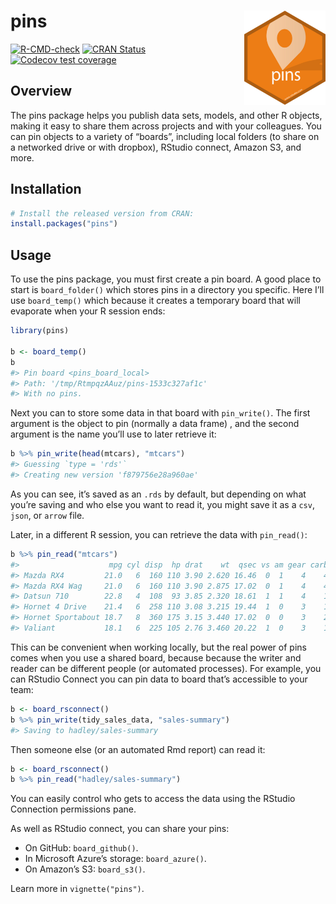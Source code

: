 
# pins <img src="man/figures/logo.png" align="right" width="130px"/>

<!-- badges: start -->

[![R-CMD-check](https://github.com/rstudio/pins/workflows/R-CMD-check/badge.svg)](https://github.com/rstudio/pins/actions)
[![CRAN
Status](https://www.r-pkg.org/badges/version/pins)](https://cran.r-project.org/package=pins)
[![Codecov test
coverage](https://codecov.io/gh/rstudio/pins/branch/master/graph/badge.svg)](https://codecov.io/gh/rstudio/pins?branch=master)

<!-- badges: end -->

## Overview

The pins package helps you publish data sets, models, and other R
objects, making it easy to share them across projects and with your
colleagues. You can pin objects to a variety of “boards”, including
local folders (to share on a networked drive or with dropbox), RStudio
connect, Amazon S3, and more.

## Installation

``` r
# Install the released version from CRAN:
install.packages("pins")
```

## Usage

To use the pins package, you must first create a pin board. A good place
to start is `board_folder()` which stores pins in a directory you
specific. Here I’ll use `board_temp()` which because it creates a
temporary board that will evaporate when your R session ends:

``` r
library(pins)

b <- board_temp()
b
#> Pin board <pins_board_local>
#> Path: '/tmp/RtmpqzAAuz/pins-1533c327af1c'
#> With no pins.
```

Next you can to store some data in that board with `pin_write()`. The
first argument is the object to pin (normally a data frame) , and the
second argument is the name you’ll use to later retrieve it:

``` r
b %>% pin_write(head(mtcars), "mtcars")
#> Guessing `type = 'rds'`
#> Creating new version 'f879756e28a960ae'
```

As you can see, it’s saved as an `.rds` by default, but depending on
what you’re saving and who else you want to read it, you might save it
as a `csv`, `json`, or `arrow` file.

Later, in a different R session, you can retrieve the data with
`pin_read()`:

``` r
b %>% pin_read("mtcars")
#>                    mpg cyl disp  hp drat    wt  qsec vs am gear carb
#> Mazda RX4         21.0   6  160 110 3.90 2.620 16.46  0  1    4    4
#> Mazda RX4 Wag     21.0   6  160 110 3.90 2.875 17.02  0  1    4    4
#> Datsun 710        22.8   4  108  93 3.85 2.320 18.61  1  1    4    1
#> Hornet 4 Drive    21.4   6  258 110 3.08 3.215 19.44  1  0    3    1
#> Hornet Sportabout 18.7   8  360 175 3.15 3.440 17.02  0  0    3    2
#> Valiant           18.1   6  225 105 2.76 3.460 20.22  1  0    3    1
```

This can be convenient when working locally, but the real power of pins
comes when you use a shared board, because because the writer and reader
can be different people (or automated processes). For example, you can
RStudio Connect you can pin data to board that’s accessible to your
team:

``` r
b <- board_rsconnect()
b %>% pin_write(tidy_sales_data, "sales-summary")
#> Saving to hadley/sales-summary
```

Then someone else (or an automated Rmd report) can read it:

``` r
b <- board_rsconnect()
b %>% pin_read("hadley/sales-summary")
```

You can easily control who gets to access the data using the RStudio
Connection permissions pane.

As well as RStudio connect, you can share your pins:

-   On GitHub: `board_github()`.
-   In Microsoft Azure’s storage: `board_azure()`.
-   On Amazon’s S3: `board_s3()`.

Learn more in `vignette("pins")`.
